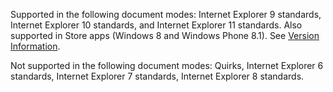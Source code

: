Supported in the following document modes: Internet Explorer 9 standards, Internet Explorer 10 standards, and Internet Explorer 11 standards. Also supported in Store apps (Windows 8 and Windows Phone 8.1). See [Version Information](/microsoft-edge/dev-guide/whats-new/javascript-version-information).  
  
 Not supported in the following document modes: Quirks, Internet Explorer 6 standards, Internet Explorer 7 standards, Internet Explorer 8 standards.